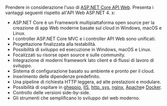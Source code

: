 Prendere in considerazione l'uso di [ASP.NET Core API Web](/aspnet/core/web-api). Presenta i vantaggi seguenti rispetto all'API Web ASP.NET 4. x:

* ASP.NET Core è un Framework multipiattaforma open source per la creazione di app Web moderne basate sul cloud in Windows, macOS e Linux.
* I controller ASP.NET Core MVC e i controller API Web sono unificati.
* Progettazione finalizzata alla testabilità.
* Possibilità di sviluppo ed esecuzione in Windows, macOS e Linux.
* Focalizzati su risorse open source e sulle community.
* Integrazione di moderni framework lato client e di flussi di lavoro di sviluppo.
* Sistema di configurazione basato su ambiente e pronto per il cloud.
* Inserimento delle dipendenze predefinito.
* Una pipeline di richiesta HTTP leggera, ad alte prestazioni e modulare.
* Possibilità di ospitare in [gheppio](/aspnet/core/fundamentals/servers/kestrel), [IIS](xref:host-and-deploy/iis/index), [http. sys](xref:fundamentals/servers/httpsys), [nginx](xref:host-and-deploy/linux-nginx), [Apache](xref:host-and-deploy/linux-apache)e [Docker](xref:host-and-deploy/docker/index).
* Controllo delle versioni side-by-side.
* Gli strumenti che semplificano lo sviluppo del web moderno.
